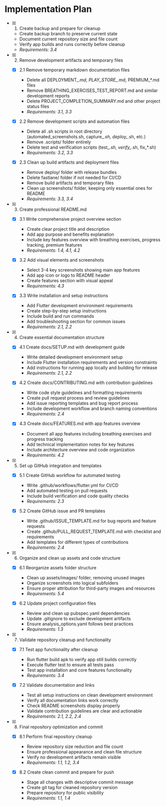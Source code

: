 # Implementation Plan

- [x] 1. Create backup and prepare for cleanup
  - Create backup branch to preserve current state
  - Document current repository size and file count
  - Verify app builds and runs correctly before cleanup
  - _Requirements: 3.4_

- [x] 2. Remove development artifacts and temporary files
  - [x] 2.1 Remove temporary markdown documentation files
    - Delete all DEPLOYMENT_*.md, PLAY_STORE_*.md, PREMIUM_*.md files
    - Remove BREATHING_EXERCISES_TEST_REPORT.md and similar development reports
    - Delete PROJECT_COMPLETION_SUMMARY.md and other project status files
    - _Requirements: 3.1, 3.3_

  - [x] 2.2 Remove development scripts and automation files
    - Delete all .sh scripts in root directory (automated_screenshots.sh, capture_*.sh, deploy_*.sh, etc.)
    - Remove .scripts/ folder entirely
    - Delete test and verification scripts (test_*.sh, verify_*.sh, fix_*.sh)
    - _Requirements: 3.2, 3.3_

  - [x] 2.3 Clean up build artifacts and deployment files
    - Remove deploy/ folder with release bundles
    - Delete fastlane/ folder if not needed for CI/CD
    - Remove build artifacts and temporary files
    - Clean up screenshots/ folder, keeping only essential ones for README
    - _Requirements: 3.3, 3.4_

- [x] 3. Create professional README.md
  - [x] 3.1 Write comprehensive project overview section
    - Create clear project title and description
    - Add app purpose and benefits explanation
    - Include key features overview with breathing exercises, progress tracking, premium features
    - _Requirements: 1.4, 4.1, 4.2_

  - [x] 3.2 Add visual elements and screenshots
    - Select 3-4 key screenshots showing main app features
    - Add app icon or logo to README header
    - Create features section with visual appeal
    - _Requirements: 4.3_

  - [x] 3.3 Write installation and setup instructions
    - Add Flutter development environment requirements
    - Create step-by-step setup instructions
    - Include build and run commands
    - Add troubleshooting section for common issues
    - _Requirements: 2.1, 2.2_

- [x] 4. Create essential documentation structure
  - [x] 4.1 Create docs/SETUP.md with development guide
    - Write detailed development environment setup
    - Include Flutter installation requirements and version constraints
    - Add instructions for running app locally and building for release
    - _Requirements: 2.1, 2.2_

  - [x] 4.2 Create docs/CONTRIBUTING.md with contribution guidelines
    - Write code style guidelines and formatting requirements
    - Create pull request process and review guidelines
    - Add issue reporting templates and bug report process
    - Include development workflow and branch naming conventions
    - _Requirements: 2.4_

  - [x] 4.3 Create docs/FEATURES.md with app features overview
    - Document all app features including breathing exercises and progress tracking
    - Add technical implementation notes for key features
    - Include architecture overview and code organization
    - _Requirements: 4.2_

- [x] 5. Set up GitHub integration and templates
  - [x] 5.1 Create GitHub workflow for automated testing
    - Write .github/workflows/flutter.yml for CI/CD
    - Add automated testing on pull requests
    - Include build verification and code quality checks
    - _Requirements: 2.3_

  - [x] 5.2 Create GitHub issue and PR templates
    - Write .github/ISSUE_TEMPLATE.md for bug reports and feature requests
    - Create .github/PULL_REQUEST_TEMPLATE.md with checklist and requirements
    - Add templates for different types of contributions
    - _Requirements: 2.4_

- [x] 6. Organize and clean up assets and code structure
  - [x] 6.1 Reorganize assets folder structure
    - Clean up assets/images/ folder, removing unused images
    - Organize screenshots into logical subfolders
    - Ensure proper attribution for third-party images and resources
    - _Requirements: 5.4_

  - [x] 6.2 Update project configuration files
    - Review and clean up pubspec.yaml dependencies
    - Update .gitignore to exclude development artifacts
    - Ensure analysis_options.yaml follows best practices
    - _Requirements: 1.3_

- [x] 7. Validate repository cleanup and functionality
  - [x] 7.1 Test app functionality after cleanup
    - Run flutter build apk to verify app still builds correctly
    - Execute flutter test to ensure all tests pass
    - Test app installation and core features functionality
    - _Requirements: 3.4_

  - [x] 7.2 Validate documentation and links
    - Test all setup instructions on clean development environment
    - Verify all documentation links work correctly
    - Check README screenshots display properly
    - Validate contribution guidelines are clear and actionable
    - _Requirements: 2.1, 2.2, 2.4_

- [x] 8. Final repository optimization and commit
  - [x] 8.1 Perform final repository cleanup
    - Review repository size reduction and file count
    - Ensure professional appearance and clean file structure
    - Verify no development artifacts remain visible
    - _Requirements: 1.1, 1.2, 3.4_

  - [x] 8.2 Create clean commit and prepare for push
    - Stage all changes with descriptive commit message
    - Create git tag for cleaned repository version
    - Prepare repository for public visibility
    - _Requirements: 1.1, 1.4_